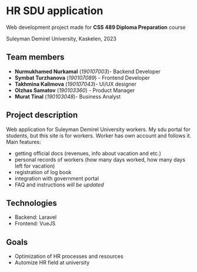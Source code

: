 # HR SDU application 
Web development project made for **CSS 489 Diploma Preparation** course

Suleyman Demirel University, Kaskelen, 2023
## Team members
+ **Nurmukhamed Nurkamal** (*190107003*)- Backend Developer 
+ **Symbat Turzhanova** (*190107089*) - Frontend Developer 
+ **Takhmina Kalimova** (*190107043*)- UI/UX designer
+ **Olzhas Samatov** (*190103360*) - Product Manager
+ **Murat Tinal** (*190103048*)- Business Analyst

## Project description
Web application for Suleyman Demirel University workers. My sdu portal for students, but this site is for workers. Worker has own account and follows it.
Main features: 
- getting official docs (revenues, info about vacation and etc.)
- personal records of workers (how many days worked, how many days left for vacation)
- registration of log book
- integration with government portal
- FAQ and instructions
*will be updated*

## Technologies
- Backend: Laravel
- Frontend: VueJS

## Goals
- Optimization of HR processes and resources
- Automize HR field at university
